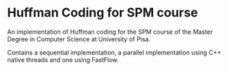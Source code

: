
# Huffman Coding for SPM course

An implementation of Huffman coding for the SPM course of the Master Degree in Computer Science at University of Pisa.<br>

Contains a sequential implementation, a parallel implementation using C++ native threads and one using FastFlow.